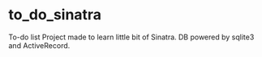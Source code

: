 to_do_sinatra
=============

To-do list
Project made to learn little bit of Sinatra. DB powered by sqlite3 and ActiveRecord.
